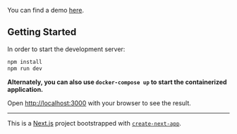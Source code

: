 You can find a demo [here](https://react-spin-and-win-game.vercel.app/).

## Getting Started

In order to start the development server:
```bash
npm install
npm run dev
```
**Alternately, you can also use `docker-compose up` to start the containerized application.**

Open [http://localhost:3000](http://localhost:3000) with your browser to see the result.

--------------------------------------------------------------------------

This is a [Next.js](https://nextjs.org/) project bootstrapped with [`create-next-app`](https://github.com/vercel/next.js/tree/canary/packages/create-next-app).
